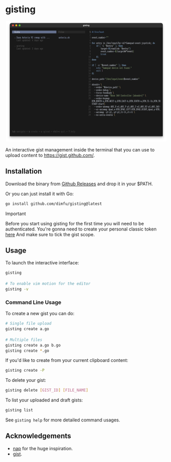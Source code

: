 # gisting

<p align="center">
    <img width="500" src="./.github/gisting.png"></img>
</p>

An interactive gist management inside the terminal that you can use to
upload content to https://gist.github.com/.

## Installation

Download the binary from [Github Releases](https://github.com/dimfu/gisting/releases) and drop it in your $PATH.

Or you can just install it with Go:

```bash
go install github.com/dimfu/gisting@latest
```

> [!IMPORTANT]
> Before you start using gisting for the first time you will need to be authenticated.
> You're gonna need to create your personal classic token [here](https://github.com/settings/tokens/new)
> And make sure to tick the gist scope.

## Usage

To launch the interactive interface:

```bash
gisting

# To enable vim motion for the editor
gisting -v
```

### Command Line Usage

To create a new gist you can do:

```bash
# Single file upload
gisting create a.go

# Multiple files
gisting create a.go b.go
gisting create *.go
```

If you'd like to create from your current clipboard content:

```bash
gisting create -P
```

To delete your gist:

```bash
gisting delete [GIST_ID] [FILE_NAME]
```

To list your uploaded and draft gists:

```bash
gisting list
```

See `gisting help` for more detailed command usages.

## Acknowledgements

- [nap](https://github.com/maaslalani/nap) for the huge inspiration.
- [gist](https://github.com/defunkt/gist).
